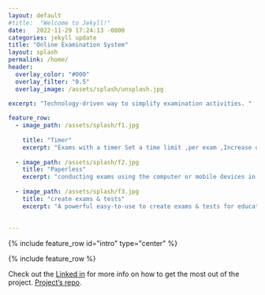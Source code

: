 ```yaml
---
layout: default
#title:  "Welcome to Jekyll!"
date:   2022-11-29 17:24:13 -0800
categories: jekyll update
title: "Online Examination System"
layout: splash
permalink: /home/
header:
  overlay_color: "#000"
  overlay_filter: "0.5"
  overlay_image: /assets/splash/unsplash.jpg 
  
excerpt: "Technology-driven way to simplify examination activities. "

feature_row:
  - image_path: /assets/splash/f1.jpg 
    
    title: "Timer"
    excerpt: "Exams with a timer Set a time limit ,per exam ,Increase difficulty and Prevent cheating ."
    
  - image_path: /assets/splash/f2.jpg
    title: "Paperless"
    excerpt: "conducting exams using the computer or mobile devices in a paperless manner"
    
  - image_path: /assets/splash/f3.jpg
    title: "create exams & tests"
    excerpt: "A powerful easy-to-use to create exams & tests for education, training, requirement, and assessment. "
    
 
---
```

{% include feature_row id="intro" type="center" %}

{% include feature_row %}

Check out the [Linked in][jekyll-docs] for more info on how to get the most out of the project. [Project’s repo][jekyll-gh]. 


[jekyll-docs]: https://jekyllrb.com/docs/home
[jekyll-gh]:   https://github.com/OliyadKebede/Portfolio-
[jekyll-talk]: https://talk.jekyllrb.com/